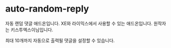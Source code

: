 # auto-random-reply

자동 랜덤 댓글 애드온입니다.
XE와 라이믹스에서 사용할 수 있는 애드온입니다.
원작자는 키스투엑스이님입니다.

최대 10개까지 자동으로 출력될 댓글을 설정할 수 있습니다.
